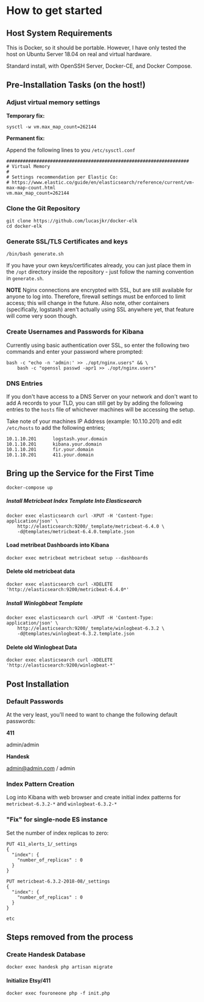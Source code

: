 # How to get started

## Host System Requirements

This is Docker, so it should be portable. However, I have only tested the host on Ubuntu Server 18.04 on real and virtual hardware. 

Standard install, with OpenSSH Server, Docker-CE, and Docker Compose.

## Pre-Installation Tasks (on the host!)

### Adjust virtual memory settings

**Temporary fix:**

```
sysctl -w vm.max_map_count=262144
```

**Permanent fix:**

Append the following lines to you `/etc/sysctl.conf`

```
###################################################################
# Virtual Memory
#
# Settings recommendation per Elastic Co:
# https://www.elastic.co/guide/en/elasticsearch/reference/current/vm-max-map-count.html
vm.max_map_count=262144
```


### Clone the Git Repository

```
git clone https://github.com/lucasjkr/docker-elk
cd docker-elk
```

### Generate SSL/TLS Certificates and keys

```
/bin/bash generate.sh
```

If you have your own keys/certificates already, you can just place them in the `/opt` directory inside the repository - just follow the naming convention in `generate.sh`.

**NOTE** Nginx connections are encrypted with SSL, but are still available for anyone to log into. 
Therefore, firewall settings must be enforced to limit access; this will change in the future.
Also note, other containers (specifically, logstash) aren't actually using SSL anywhere yet, that feature will come very soon though.


### Create Usernames and Passwords for Kibana

Currently using basic authentication over SSL, so enter the following two commands
and enter your password where prompted:

```
bash -c "echo -n 'admin:' >> ./opt/nginx.users" && \
    bash -c "openssl passwd -apr1 >> ./opt/nginx.users"

```

### DNS Entries

If you don't have access to a DNS Server on your network and don't want to add A records to your TLD, you can still get by by adding the following entries to the `hosts` file of whichever machines will be accessing the setup.

Take note of your machines IP Address (example: 10.1.10.201) and edit `/etc/hosts` to add the following entries;

```
10.1.10.201      logstash.your.domain
10.1.10.201      kibana.your.domain
10.1.10.201      fir.your.domain
10.1.10.201      411.your.domain

```


## Bring up the Service for the First Time
```
docker-compose up
```

##### Install Metricbeat Index Template Into Elasticsearch
```
docker exec elasticsearch curl -XPUT -H 'Content-Type: application/json' \
    http://elasticsearch:9200/_template/metricbeat-6.4.0 \
    -d@templates/metricbeat-6.4.0.template.json
```

#### Load metribeat Dashboards into Kibana
```
docker exec metricbeat metricbeat setup --dashboards
```

#### Delete old metricbeat data
```
docker exec elasticsearch curl -XDELETE 'http://elasticsearch:9200/metricbeat-6.4.0*'
```

##### Install Winlogbbeat Template
```
docker exec elasticsearch curl -XPUT -H 'Content-Type: application/json' \
    http://elasticsearch:9200/_template/winlogbeat-6.3.2 \
    -d@templates/winlogbeat-6.3.2.template.json
```

#### Delete old Winlogbeat Data
```
docker exec elasticsearch curl -XDELETE 'http://elasticsearch:9200/winlogbeat-*'
```




## Post Installation

### Default Passwords 
At the very least, you'll need to want to change the following default passwords:

**411**

admin/admin


**Handesk**

admin@admin.com / admin

### Index Pattern Creation
Log into Kibana with web browser and create initial index patterns for `metricbeat-6.3.2-*` and
`winlogbeat-6.3.2-*`


### "Fix" for single-node ES instance
Set the number of index replicas to zero:
```
PUT 411_alerts_1/_settings
{
  "index": {
    "number_of_replicas" : 0
  }
}

PUT metricbeat-6.3.2-2018-08/_settings
{
  "index": {
    "number_of_replicas" : 0
  }
}

etc

```





## Steps removed from the process

### Create Handesk Database
```
docker exec handesk php artisan migrate
```

#### Initialize Etsy/411
```
docker exec fouroneone php -f init.php
```